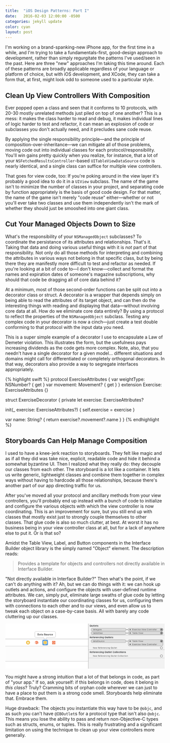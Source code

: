 ```yaml
---
title:  "iOS Design Patterns: Part I"
date:   2016-02-03 12:00:00 -0500
categories: jekyll update
color: cyan
layout: post
---
```

I'm working on a brand-spanking-new iPhone app, for the first time in a while, and I'm trying to take a fundamentals-first, good-design approach to development, rather than simply regurgitate the patterns I've used/seen in the past. Here are three "new" approaches I'm taking this time around. Each of these patterns are broadly applicable regardless of your language or platform of choice, but with iOS development, and XCode, they can take a form that, at first, might look odd to someone used to a particular style.

## Clean Up View Controllers With Composition

Ever popped open a class and seen that it conforms to 10 protocols, with 20-30 mostly unrelated methods just piled on top of one another? This is a mess: it makes the class harder to read and debug, it makes individual lines of logic harder to test and refactor, it can mean an explosion of code or subclasses you don't actually need, and it precludes sane code reuse.

By applying the single responsibility principle—and the principle of composition-over-inheritance—we can mitigate all of those problems, moving code out into individual classes for each protocol/responsibility. You'll win gains pretty quickly when you realize, for instance, that a lot of your `NSFetchedResultsController`-based `UITableViewDataSource` code is nearly identical, and a single class can suffice for multiple view controllers.

That goes for view code, too: If you're poking around in the view layer it's probably a good idea to do it in a `UIView` subclass. The name of the game isn't to minimize the number of classes in your project, and separating code by function appropriately is the basis of good code design. For that matter, the name of the game isn't merely "code reuse" either—whether or not you'll ever take two classes and use them independently isn't the mark of whether they should just be smooshed into one giant class.

## Cut Your Managed Objects Down to Size

What's the responsibility of your `NSManagedObject` subclasses? To coordinate the persistance of its attributes and relationships. That's it. Taking that data and doing various useful things with it is *not* part of that responsibility. Not only do all those methods for interpreting and combining the attributes in various ways not belong in that specific class, but by being there they are manifestly more difficult to test and refactor as needed. If you're looking at a bit of code to—I don't know—collect and format the names and expiration dates of someone's magazine subscriptions, why should that code be dragging all of core data behind it?

At a minimum, most of those second-order functions can be split out into a decorator class or struct. A decorator is a wrapper that depends simply on being able to read the attributes of its target object, and can then do the interesting things with reading and displaying that data—without involving core data at all. How do we eliminate core data entirely? By using a protocol to reflect the properties of the `NSManagedObject` subclass. Testing any complex code in your decorator is now a cinch—just create a test double conforming to that protocol with the input data you need.

This is a super simple example of a decorator I use to encapsulate a Law of Demeter violation. This illustrates the form, but the usefulness pays increasing dividends as the code gets more complex. Note, also, that you needn't have a single decorator for a given model... different situations and domains might call for differentiated or completely orthogonal decorators. In that way, decorators also provide a way to segregate interfaces appropriately.

{% highlight swift %}
protocol ExerciseAttributes {
  var weightType: NSNumber? { get }
  var movement: Movement? { get }
}
extension Exercise: ExerciseAttributes {}

struct ExerciseDecorator {
  private let exercise: ExerciseAttributes?

  init(_ exercise: ExerciseAttributes?) {
    self.exercise = exercise
  }

  var name: String? {
    return exercise?.movement?.name
  }
}
{% endhighlight %}

## Storyboards Can Help Manage Composition

I used to have a knee-jerk reaction to storyboards. They felt like magic and as if all they did was take nice, explicit, readable code and hide it behind a somewhat byzantine UI. Then I realized what they really do: they decouple our classes from each other. The storyboard is a lot like a container. It lets us write generic, lightweight classes and combine them together in complex ways without having to hardcode all those relationships, because there's another part of our app directing traffic for us.

After you've moved all your protocol and ancillary methods from your view controllers, you'll probably end up instead with a bunch of code to initialize and configure the various objects with which the view controller is now coordinating. This is an improvement for sure, but you still end up with classes that mostly exist just to strongly couple themselves to other classes. That glue code is also so much clutter, at best. At worst it has no business being in your view controller class at all, but for a lack of anywhere else to put it. Or is that so?

Amidst the Table View, Label, and Button components in the Interface Builder object library is the simply named "Object" element. The description reads:

> Provides a template for objects and controllers not directly available in Interface Builder.

"Not directly available in Interface Builder?" Then what's the point, if we can't do anything with it? Ah, but we can do things with it: we can hook up outlets and actions, and configure the objects with user-defined runtime attributes. We can, simply put, eliminate large swaths of glue code by letting the storyboard instantiate our coordinating classes for us, configuring them with connections to each other and to our views, and even allow us to tweak each object on a case-by-case basis. All with barely any code cluttering up our classes.

<div><img src="/assets/ios-design-patterns-part-i-interface-builder.png" title="Interface Builder screenshot showing custom Object with connections inspector open"></div>

You might have a strong intuition that a lot of that belongs in code, as part of "your app." If so, ask yourself: if this belongs in code, does it belong in *this class*? Truly? Cramming bits of orphan code wherever we can just to have a place to put them is a strong code smell. Storyboards help eliminate that. Embrace them.

Huge drawback: The objects you instantiate this way have to be `@objc`, and as such you can't have `@IBOutlet`s for a protocol type that isn't also `@objc`. This means you lose the ability to pass and return non-Objective-C types such as structs, enums, or tuples. This is really frustrating and a significant limitation on using the technique to clean up your view controllers more generally.

